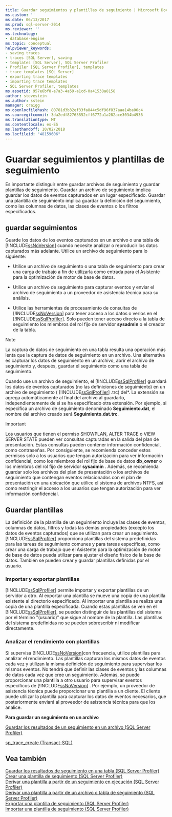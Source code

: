 ```yaml
---
title: Guardar seguimientos y plantillas de seguimiento | Microsoft Docs
ms.custom: ''
ms.date: 06/13/2017
ms.prod: sql-server-2014
ms.reviewer: ''
ms.technology:
- database-engine
ms.topic: conceptual
helpviewer_keywords:
- saving traces
- traces [SQL Server], saving
- templates [SQL Server], SQL Server Profiler
- Profiler [SQL Server Profiler], templates
- trace templates [SQL Server]
- exporting trace templates
- importing trace templates
- SQL Server Profiler, templates
ms.assetid: 957e6bf8-e7a3-4a59-a1cd-0a41538a8158
author: stevestein
ms.author: sstein
manager: craigg
ms.openlocfilehash: 80781d3b32ef33fa844c5df96f837aaa14ba06c4
ms.sourcegitcommit: 3da2edf82763852cff6772a1a282ace3034b4936
ms.translationtype: MT
ms.contentlocale: es-ES
ms.lasthandoff: 10/02/2018
ms.locfileid: "48159606"
---
```

# <a name="save-traces-and-trace-templates"></a>Guardar seguimientos y plantillas de seguimiento
  Es importante distinguir entre guardar archivos de seguimiento y guardar plantillas de seguimiento. Guardar un archivo de seguimiento implica guardar los datos de eventos capturados en un lugar especificado. Guardar una plantilla de seguimiento implica guardar la definición del seguimiento, como las columnas de datos, las clases de eventos o los filtros especificados.  
  
## <a name="saving-traces"></a>guardar seguimientos  
 Guarde los datos de los eventos capturados en un archivo o una tabla de [!INCLUDE[ssNoVersion](../../includes/ssnoversion-md.md)] cuando necesite analizar o reproducir los datos capturados más adelante. Utilice un archivo de seguimiento para lo siguiente:  
  
-   Utilice un archivo de seguimiento o una tabla de seguimiento para crear una carga de trabajo a fin de utilizarla como entrada para el Asistente para la optimización de motor de base de datos.  
  
-   Utilice un archivo de seguimiento para capturar eventos y enviar el archivo de seguimiento a un proveedor de asistencia técnica para su análisis.  
  
-   Utilice las herramientas de procesamiento de consultas de [!INCLUDE[ssNoVersion](../../includes/ssnoversion-md.md)] para tener acceso a los datos o verlos en el [!INCLUDE[ssSqlProfiler](../../includes/sssqlprofiler-md.md)]. Solo pueden tener acceso directo a la tabla de seguimiento los miembros del rol fijo de servidor **sysadmin** o el creador de la tabla.  
  
> [!NOTE]  
>  La captura de datos de seguimiento en una tabla resulta una operación más lenta que la captura de datos de seguimiento en un archivo. Una alternativa es capturar los datos de seguimiento en un archivo, abrir el archivo de seguimiento y, después, guardar el seguimiento como una tabla de seguimiento.  
  
 Cuando use un archivo de seguimiento, el [!INCLUDE[ssSqlProfiler](../../includes/sssqlprofiler-md.md)] guardará los datos de eventos capturados (no las definiciones de seguimiento) en un archivo de seguimiento ( [!INCLUDE[ssSqlProfiler](../../includes/sssqlprofiler-md.md)] .trc) del\*. La extensión se agrega automáticamente al final del archivo al guardarlo, independientemente de si se ha especificado otra extensión. Por ejemplo, si especifica un archivo de seguimiento denominado **Seguimiento.dat**, el nombre del archivo creado será **Seguimiento.dat.trc**.  
  
> [!IMPORTANT]  
>  Los usuarios que tienen el permiso SHOWPLAN, ALTER TRACE o VIEW SERVER STATE pueden ver consultas capturadas en la salida del plan de presentación. Estas consultas pueden contener información confidencial, como contraseñas. Por consiguiente, se recomienda conceder estos permisos solo a los usuarios que tengan autorización para ver información confidencial, como los miembros del rol fijo de base de datos **db_owner** o los miembros del rol fijo de servidor **sysadmin** . Además, se recomienda guardar solo los archivos del plan de presentación o los archivos de seguimiento que contengan eventos relacionados con el plan de presentación en una ubicación que utilice el sistema de archivos NTFS, así como restringir el acceso a los usuarios que tengan autorización para ver información confidencial.  
  
## <a name="saving-templates"></a>Guardar plantillas  
 La definición de la plantilla de un seguimiento incluye las clases de eventos, columnas de datos, filtros y todas las demás propiedades (excepto los datos de eventos capturados) que se utilizan para crear un seguimiento. [!INCLUDE[ssSqlProfiler](../../includes/sssqlprofiler-md.md)] proporciona plantillas del sistema predefinidas para las tareas de seguimiento comunes y para tareas específicas, como crear una carga de trabajo que el Asistente para la optimización de motor de base de datos pueda utilizar para ajustar el diseño físico de la base de datos. También se pueden crear y guardar plantillas definidas por el usuario.  
  
### <a name="importing-and-exporting-templates"></a>Importar y exportar plantillas  
 [!INCLUDE[ssSqlProfiler](../../includes/sssqlprofiler-md.md)] permite importar y exportar plantillas de un servidor a otro. Al exportar una plantilla se mueve una copia de una plantilla existente al directorio especificado. Al importar una plantilla se realiza una copia de una plantilla especificada. Cuando estas plantillas se ven en el [!INCLUDE[ssSqlProfiler](../../includes/sssqlprofiler-md.md)], se pueden distinguir de las plantillas del sistema por el término "(usuario)" que sigue al nombre de la plantilla. Las plantillas del sistema predefinidas no se pueden sobrescribir ni modificar directamente.  
  
### <a name="analyzing-performance-with-templates"></a>Analizar el rendimiento con plantillas  
 Si supervisa [!INCLUDE[ssNoVersion](../../includes/ssnoversion-md.md)]con frecuencia, utilice plantillas para analizar el rendimiento. Las plantillas capturan los mismos datos de eventos cada vez y utilizan la misma definición de seguimiento para supervisar los mismos eventos. No tendrá que definir las clases de eventos y las columnas de datos cada vez que cree un seguimiento. Además, se puede proporcionar una plantilla a otro usuario para supervisar eventos específicos de [!INCLUDE[ssNoVersion](../../includes/ssnoversion-md.md)] . Por ejemplo, un proveedor de asistencia técnica puede proporcionar una plantilla a un cliente. El cliente puede utilizar la plantilla para capturar los datos de eventos necesarios, que posteriormente enviará al proveedor de asistencia técnica para que los analice.  
  
 **Para guardar un seguimiento en un archivo**  
  
 [Guardar los resultados de un seguimiento en un archivo &#40;SQL Server Profiler&#41;](save-trace-results-to-a-file-sql-server-profiler.md)  
  
 [sp_trace_create &#40;Transact-SQL&#41;](/sql/relational-databases/system-stored-procedures/sp-trace-create-transact-sql)  
  
## <a name="see-also"></a>Vea también  
 [Guardar los resultados de seguimiento en una tabla &#40;SQL Server Profiler&#41;](save-trace-results-to-a-table-sql-server-profiler.md)   
 [Crear una plantilla de seguimiento &#40;SQL Server Profiler&#41;](create-a-trace-template-sql-server-profiler.md)   
 [Derivar una plantilla a partir de un seguimiento en ejecución &#40;SQL Server Profiler&#41;](derive-a-template-from-a-running-trace-sql-server-profiler.md)   
 [Derivar una plantilla a partir de un archivo o tabla de seguimiento &#40;SQL Server Profiler&#41;](derive-a-template-from-a-trace-file-or-trace-table-sql-server-profiler.md)   
 [Exportar una plantilla de seguimiento &#40;SQL Server Profiler&#41;](export-a-trace-template-sql-server-profiler.md)   
 [Importar una plantilla de seguimiento &#40;SQL Server Profiler&#41;](import-a-trace-template-sql-server-profiler.md)  
  
  
